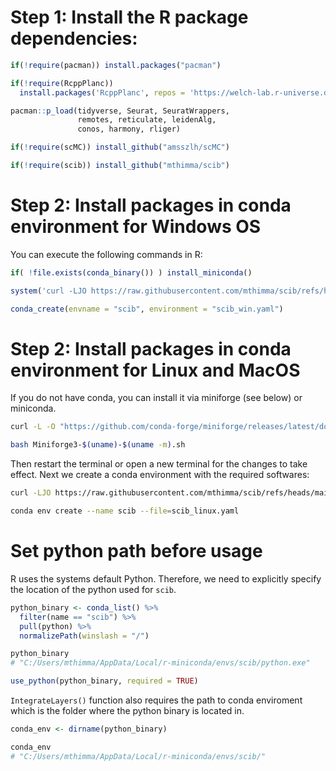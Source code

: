# Step 1: Install the R package dependencies:

``` r
if(!require(pacman)) install.packages("pacman")

if(!require(RcppPlanc)) 
  install.packages('RcppPlanc', repos = 'https://welch-lab.r-universe.dev')

pacman::p_load(tidyverse, Seurat, SeuratWrappers,
               remotes, reticulate, leidenAlg,
               conos, harmony, rliger)

if(!require(scMC)) install_github("amsszlh/scMC")

if(!require(scib)) install_github("mthimma/scib")
```


# Step 2: Install packages in conda environment for Windows OS

You can execute the following commands in R:

``` r
if( !file.exists(conda_binary()) ) install_miniconda()

system('curl -LJO https://raw.githubusercontent.com/mthimma/scib/refs/heads/main/scib_win.yaml')

conda_create(envname = "scib", environment = "scib_win.yaml")
```


# Step 2: Install packages in conda environment for Linux and MacOS

If you do not have conda, you can install it via miniforge (see below) or miniconda. 

``` bash
curl -L -O "https://github.com/conda-forge/miniforge/releases/latest/download/Miniforge3-$(uname)-$(uname -m).sh"

bash Miniforge3-$(uname)-$(uname -m).sh
```

Then restart the terminal or open a new terminal for the changes to take
effect. Next we create a conda environment with the required softwares:

``` bash
curl -LJO https://raw.githubusercontent.com/mthimma/scib/refs/heads/main/scib_linux.yaml

conda env create --name scib --file=scib_linux.yaml
```


# Set python path before usage

R uses the systems default Python. Therefore, we need to explicitly
specify the location of the python used for `scib`.

``` r
python_binary <- conda_list() %>%
  filter(name == "scib") %>%
  pull(python) %>% 
  normalizePath(winslash = "/")

python_binary
# "C:/Users/mthimma/AppData/Local/r-miniconda/envs/scib/python.exe"

use_python(python_binary, required = TRUE)
```

`IntegrateLayers()` function also requires the path to conda enviroment
which is the folder where the python binary is located in.

``` r
conda_env <- dirname(python_binary)

conda_env
# "C:/Users/mthimma/AppData/Local/r-miniconda/envs/scib/"
```
